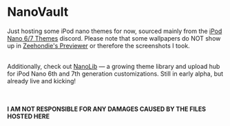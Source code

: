 # NanoVault
Just hosting some iPod nano themes for now, sourced mainly from the <a href="https://discord.gg/yFwefCdh76">iPod Nano 6/7 Themes</a> discord.
Please note that some wallpapers do NOT show up in <a href="https://nano.zeehondie.net/n7g_theme_previewer/">Zeehondie's Previewer</a> or therefore the screenshots I took.

<br>
Additionally, check out <a href="https://nanolib.net">NanoLib</a> — a growing theme library and upload hub for iPod Nano 6th and 7th generation customizations. Still in early alpha, but already live and kicking!

<br><br>
<b>I AM NOT RESPONSIBLE FOR ANY DAMAGES CAUSED BY THE FILES HOSTED HERE</b>
